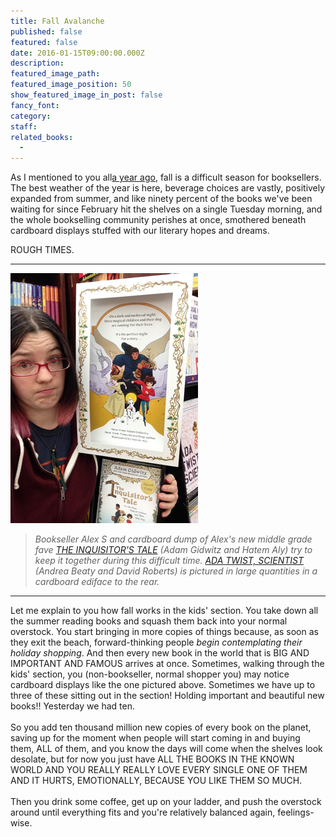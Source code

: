 ```yaml
---
title: Fall Avalanche
published: false
featured: false
date: 2016-01-15T09:00:00.000Z
description:
featured_image_path:
featured_image_position: 50
show_featured_image_in_post: false
fancy_font:
category:
staff:
related_books:
  -
---
```



As I mentioned to you all[a year ago](http://www.brooklinebooksmith.com/kidsmith/2015/08/31/the-fall-is-falling/), fall is a difficult season for booksellers. The best weather of the year is here, beverage choices are vastly, positively expanded from summer, and like ninety percent of the books we've been waiting for since February hit the shelves on a single Tuesday morning, and the whole bookselling community perishes at once, smothered beneath cardboard displays stuffed with our literary hopes and dreams.

ROUGH TIMES.

_____________________________________________

![](/uploads/versions/img-4376---x----300-400x---.jpg)

> *Bookseller Alex S and cardboard dump of Alex's new middle grade fave [THE INQUISITOR'S TALE](http://www.brooklinebooksmith-shop.com/book/9780525426165) (Adam Gidwitz and Hatem Aly) try to keep it together during this difficult time. [ADA TWIST, SCIENTIST](http://www.brooklinebooksmith-shop.com/book/9781419721373) (Andrea Beaty and David Roberts) is pictured in large quantities in a cardboard ediface to the rear.*

_________________________________________________

Let me explain to you how fall works in the kids' section. You take down all the summer reading books and squash them back into your normal overstock. You start bringing in more copies of things because, as soon as they exit the beach, forward-thinking people *begin contemplating their holiday shopping*. And then every new book in the world that is BIG AND IMPORTANT AND FAMOUS arrives at once. Sometimes, walking through the kids' section, you (non-bookseller, normal shopper you) may notice cardboard displays like the one pictured above. Sometimes we have up to three of these sitting out in the section! Holding important and beautiful new books!! Yesterday we had ten.
<br>
<br>So you add ten thousand million new copies of every book on the planet, saving up for the moment when people will start coming in and buying them, ALL of them, and you know the days will come when the shelves look desolate, but for now you just have ALL THE BOOKS IN THE KNOWN WORLD AND YOU REALLY REALLY LOVE EVERY SINGLE ONE OF THEM AND IT HURTS, EMOTIONALLY, BECAUSE YOU LIKE THEM SO MUCH.
<br>
<br>Then you drink some coffee, get up on your ladder, and push the overstock around until everything fits and you're relatively balanced again, feelings-wise.